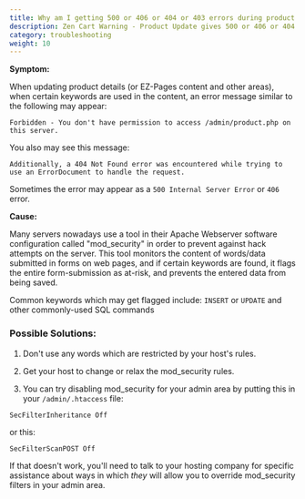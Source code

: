 ```yaml
---
title: Why am I getting 500 or 406 or 404 or 403 errors during product updates?
description: Zen Cart Warning - Product Update gives 500 or 406 or 404 or 403 errors 
category: troubleshooting 
weight: 10
---
```


**Symptom:**

When updating product details (or EZ-Pages content and other areas), when certain keywords are used in the content, an error message similar to the following may appear:

```
Forbidden - You don't have permission to access /admin/product.php on this server.
```

You also may see this message: 

```
Additionally, a 404 Not Found error was encountered while trying to use an ErrorDocument to handle the request.
```

Sometimes the error may appear as a `500 Internal Server Error` or `406` error.

**Cause:**

Many servers nowadays use a tool in their Apache Webserver software configuration called "mod_security" in order to prevent against hack attempts on the server.  This tool monitors the content of words/data submitted in forms on web pages, and if certain keywords are found, it flags the entire form-submission as at-risk, and prevents the entered data from being saved.

Common keywords which may get flagged include: `INSERT` or `UPDATE` and other commonly-used SQL commands


### Possible Solutions:
1. Don't use any words which are restricted by your host's rules.

2. Get your host to change or relax the mod_security rules.

3. You can try disabling mod_security for your admin area by putting this in your `/admin/.htaccess` file:

```
SecFilterInheritance Off
```

or this:

```
SecFilterScanPOST Off
```

If that doesn't work, you'll need to talk to your hosting company for specific assistance about ways in which *they* will allow you to override mod_security filters in your admin area.

